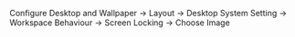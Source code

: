 Configure Desktop and Wallpaper -> Layout -> Desktop
System Setting -> Workspace Behaviour -> Screen Locking -> Choose Image